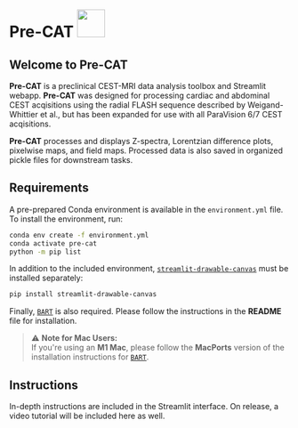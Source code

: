 # Pre-CAT <img src="https://i.ibb.co/gMQ7MCb/Subject-4.png" width="50">

## Welcome to Pre-CAT 

**Pre-CAT** is a preclinical CEST-MRI data analysis toolbox and Streamlit webapp. **Pre-CAT** was designed for processing cardiac and abdominal CEST acqisitions using the radial FLASH sequence described by Weigand-Whittier et al., but has been expanded for use with all ParaVision 6/7 CEST acqisitions.

**Pre-CAT** processes and displays Z-spectra, Lorentzian difference plots, pixelwise maps, and field maps. Processed data is also saved in organized pickle files for downstream tasks.

## Requirements

A pre-prepared Conda environment is available in the `environment.yml` file. To install the environment, run:

```sh
conda env create -f environment.yml
conda activate pre-cat
python -m pip list
```

In addition to the included environment, [`streamlit-drawable-canvas`](https://github.com/andfanilo/streamlit-drawable-canvas) must be installed separately:

```sh
pip install streamlit-drawable-canvas 
```

Finally, [`BART`](https://mrirecon.github.io/bart/) is also required. Please follow the instructions in the **README** file for installation.

> ⚠ **Note for Mac Users:**  
> If you're using an **M1 Mac**, please follow the **MacPorts** version of the installation instructions for [`BART`](https://mrirecon.github.io/bart/).

## Instructions

In-depth instructions are included in the Streamlit interface. On release, a video tutorial will be included here as well.
